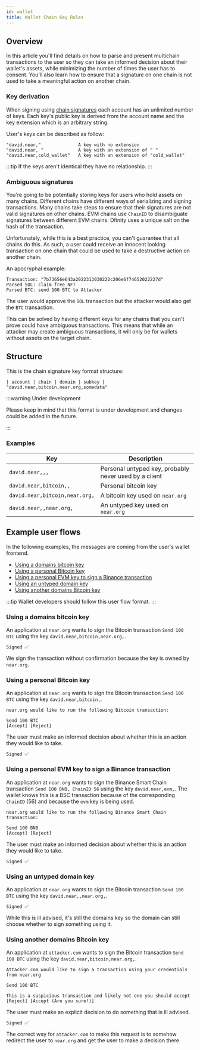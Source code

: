 ```yaml
---
id: wallet
title: Wallet Chain Key Rules
---
```


## Overview

In this article you'll find details on how to parse and present multichain transactions to the user so they can take an informed decision about their wallet's assets, while minimizing the number of times the user has to consent.
You'll also learn how to ensure that a signature on one chain is not used to take a meaningful action on another chain.

### Key derivation

When signing using [chain signatures](../chain-signatures.md) each account has an unlimited number of keys. Each key's public key is derived from the account name and the key extension which is an arbitrary string.

User's keys can be described as follow:

```
"david.near,"              A key with no extension
"david.near, "             A key with an extension of " "
"david.near,cold_wallet"   A key with an extension of "cold_wallet"
```

:::tip
If the keys aren't identical they have no relationship.
:::

### Ambiguous signatures

You're going to be potentially storing keys for users who hold assets on many chains. Different chains have different ways of serializing and signing transactions. Many chains take steps to ensure that their signatures are not valid signatures on other chains. EVM chains use `ChainID` to disambiguate signatures between different EVM chains. Dfinity uses a unique salt on the hash of the transaction.

Unfortunately, while this is a best practice, you can't guarantee that all chains do this. As such, a user could receive an innocent looking transaction on one chain that could be used to take a destructive action on another chain.

An apocryphal example:

```
Transaction: "7b73656e643a2022313030222c206e6f74652022227d"
Parsed SOL: claim free NFT
Parsed BTC: send 100 BTC to Attacker
```

The user would approve the `SOL` transaction but the attacker would also get the `BTC` transaction.

This can be solved by having different keys for any chains that you can't prove could have ambiguous transactions. This means that while an attacker may create ambiguous transactions, it will only be for wallets without assets on the target chain.

## Structure

This is the chain signature key format structure:

```
| account | chain | domain | subkey |
"david.near,bitcoin,near.org,somedata"
```

:::warning Under development

Please keep in mind that this format is under development and changes could be added in the future.

:::

### Examples

| Key                            | Description                                           |
| ------------------------------ | ----------------------------------------------------- |
| `david.near,,,`                | Personal untyped key, probably never used by a client |
| `david.near,bitcoin,,`         | Personal bitcoin key                                  |
| `david.near,bitcoin,near.org,` | A bitcoin key used on `near.org`                      |
| `david.near,,near.org,`        | An untyped key used on `near.org`                     |

## Example user flows

In the following examples, the messages are coming from the user's wallet frontend.

- [Using a domains bitcoin key](#using-a-domains-bitcoin-key)
- [Using a personal Bitcoin key](#using-a-personal-bitcoin-key)
- [Using a personal EVM key to sign a Binance transaction](#using-a-personal-evm-key-to-sign-a-binance-transaction)
- [Using an untyped domain key](#using-an-untyped-domain-key)
- [Using another domains Bitcoin key](#using-another-domains-bitcoin-key)

:::tip
Wallet developers should follow this user flow format.
:::

### Using a domains bitcoin key

An application at `near.org` wants to sign the Bitcoin transaction `Send 100 BTC` using the key `david.near,bitcoin,near.org,`.

```
Signed ✅
```

We sign the transaction without confirmation because the key is owned by `near.org`.

### Using a personal Bitcoin key

An application at `near.org` wants to sign the Bitcoin transaction `Send 100 BTC` using the key `david.near,bitcoin,`.

```
near.org would like to run the following Bitcoin transaction:

Send 100 BTC
[Accept] [Reject]
```

The user must make an informed decision about whether this is an action they would like to take.

```
Signed ✅
```

### Using a personal EVM key to sign a Binance transaction

An application at `near.org` wants to sign the Binance Smart Chain transaction `Send 100 BNB, ChainID 56` using the key `david.near,evm,`. The wallet knows this is a BSC transaction because of the corresponding `ChainID` (56) and because the `evm` key is being used.

```
near.org would like to run the following Binance Smart Chain transaction:

Send 100 BNB
[Accept] [Reject]
```

The user must make an informed decision about whether this is an action they would like to take.

```
Signed ✅
```

### Using an untyped domain key

An application at `near.org` wants to sign the Bitcoin transaction `Send 100 BTC` using the key `david.near,,near.org,`.

```
Signed ✅
```

While this is ill advised, it's still the domains key so the domain can still choose whether to sign something using it.

### Using another domains Bitcoin key

An application at `attacker.com` wants to sign the Bitcoin transaction `Send 100 BTC` using the key `david.near,bitcoin,near.org,`.

```
Attacker.com would like to sign a transaction using your credentials from near.org

Send 100 BTC

This is a suspicious transaction and likely not one you should accept
[Reject] [Accept (Are you sure!)]
```

The user must make an explicit decision to do something that is ill advised.

```
Signed ✅
```

The correct way for `attacker.com` to make this request is to somehow redirect the user to `near.org` and get the user to make a decision there.
